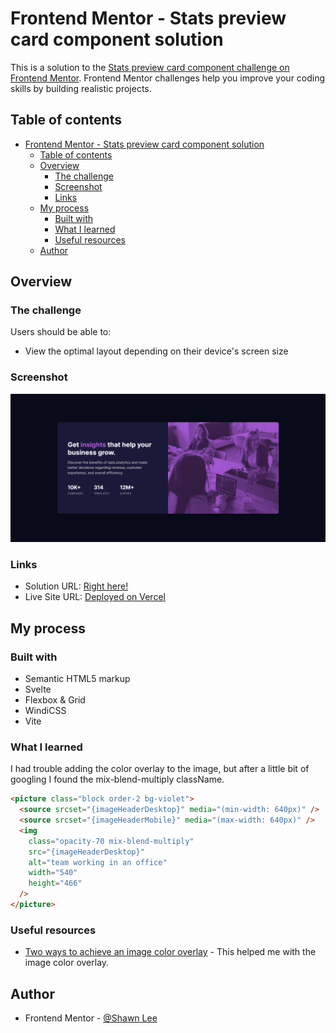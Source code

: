# Frontend Mentor - Stats preview card component solution

This is a solution to the [Stats preview card component challenge on Frontend Mentor](https://www.frontendmentor.io/challenges/stats-preview-card-component-8JqbgoU62). Frontend Mentor challenges help you improve your coding skills by building realistic projects.

## Table of contents

- [Frontend Mentor - Stats preview card component solution](#frontend-mentor---stats-preview-card-component-solution)
  - [Table of contents](#table-of-contents)
  - [Overview](#overview)
    - [The challenge](#the-challenge)
    - [Screenshot](#screenshot)
    - [Links](#links)
  - [My process](#my-process)
    - [Built with](#built-with)
    - [What I learned](#what-i-learned)
    - [Useful resources](#useful-resources)
  - [Author](#author)

## Overview

### The challenge

Users should be able to:

- View the optimal layout depending on their device's screen size

### Screenshot

![Desktop Screenshot](./screenshots/screenshot-desktop.png)

### Links

- Solution URL: [Right here!](https://www.frontendmentor.io/solutions/fully-responsive-stats-preview-card-built-with-svelte-and-windicss-rkEGyRF4q)
- Live Site URL: [Deployed on Vercel](https://stats-preview-card-component-seven-virid.vercel.app/)

## My process

### Built with

- Semantic HTML5 markup
- Svelte
- Flexbox & Grid
- WindiCSS
- Vite

### What I learned

I had trouble adding the color overlay to the image, but after a little bit of googling I found the mix-blend-multiply className.

```html
<picture class="block order-2 bg-violet">
  <source srcset="{imageHeaderDesktop}" media="(min-width: 640px)" />
  <source srcset="{imageHeaderMobile}" media="(max-width: 640px)" />
  <img
    class="opacity-70 mix-blend-multiply"
    src="{imageHeaderDesktop}"
    alt="team working in an office"
    width="540"
    height="466"
  />
</picture>
```

### Useful resources

- [Two ways to achieve an image color overlay](https://dev.to/ellen_dev/two-ways-to-achieve-an-image-colour-overlay-with-css-eio) - This helped me with the image color overlay.

## Author

- Frontend Mentor - [@Shawn Lee](https://www.frontendmentor.io/profile/OGShawnLee)
